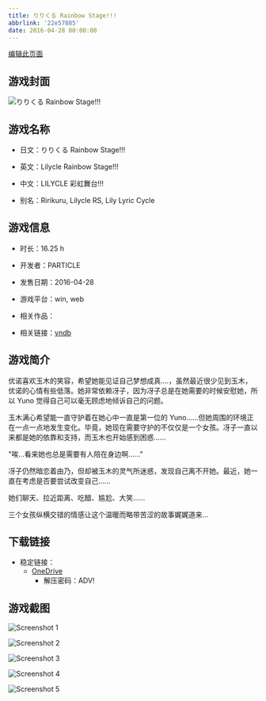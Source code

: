 ```yaml
---
title: りりくる Rainbow Stage!!!
abbrlink: '22e57885'
date: 2016-04-28 00:00:00
---
```

[编辑此页面](https://github.com/ACG-3/ADV3-source/blob/main/source/_posts/games/%E3%82%8A%E3%82%8A%E3%81%8F%E3%82%8B%20Rainbow%20Stage%21%21%21.md)

## 游戏封面

![りりくる Rainbow Stage!!!](https://pan.timero.xyz/d/onedrive/img_lib_001/%E3%82%8A%E3%82%8A%E3%81%8F%E3%82%8B%20Rainbow%20Stage%21%21%21_cover.avif)


## 游戏名称

- 日文：りりくる Rainbow Stage!!!
- 英文：Lilycle Rainbow Stage!!!
- 中文：LILYCLE 彩虹舞台!!!

- 别名：Ririkuru, Lilycle RS, Lily Lyric Cycle


## 游戏信息

- 时长：16.25 h
- 开发者：PARTICLE
- 发售日期：2016-04-28
- 游戏平台：win, web
- 相关作品：

- 相关链接：[vndb](https://vndb.org/v18057)


## 游戏简介

优诺喜欢玉木的笑容，希望她能见证自己梦想成真....，虽然最近很少见到玉木，优诺的心情有些低落。她非常依赖冴子，因为冴子总是在她需要的时候安慰她，所以 Yuno 觉得自己可以毫无顾虑地倾诉自己的问题。

玉木满心希望能一直守护着在她心中一直是第一位的 Yuno......但她周围的环境正在一点一点地发生变化。毕竟，她现在需要守护的不仅仅是一个女孩。冴子一直以来都是她的依靠和支持，而玉木也开始感到困惑......

"唉...看来她也总是需要有人陪在身边啊......"

冴子仍然暗恋着由乃，但却被玉木的灵气所迷惑，发现自己离不开她。最近，她一直在考虑是否要尝试改变自己......

她们聊天、拉近距离、吃醋、尴尬、大笑......

三个女孩纵横交错的情感让这个温暖而略带苦涩的故事娓娓道来...




## 下载链接

- 稳定链接：
    - [OneDrive](https://pan.timero.xyz/onedrive/adv_lib_001/%E3%82%8A%E3%82%8A%E3%81%8F%E3%82%8B%20Rainbow%20Stage%21%21%21)
        - 解压密码：ADV!



## 游戏截图


![Screenshot 1](https://pan.timero.xyz/d/onedrive/img_lib_001/%E3%82%8A%E3%82%8A%E3%81%8F%E3%82%8B%20Rainbow%20Stage%21%21%21_Screenshot_1.avif)

![Screenshot 2](https://pan.timero.xyz/d/onedrive/img_lib_001/%E3%82%8A%E3%82%8A%E3%81%8F%E3%82%8B%20Rainbow%20Stage%21%21%21_Screenshot_2.avif)

![Screenshot 3](https://pan.timero.xyz/d/onedrive/img_lib_001/%E3%82%8A%E3%82%8A%E3%81%8F%E3%82%8B%20Rainbow%20Stage%21%21%21_Screenshot_3.avif)

![Screenshot 4](https://pan.timero.xyz/d/onedrive/img_lib_001/%E3%82%8A%E3%82%8A%E3%81%8F%E3%82%8B%20Rainbow%20Stage%21%21%21_Screenshot_4.avif)

![Screenshot 5](https://pan.timero.xyz/d/onedrive/img_lib_001/%E3%82%8A%E3%82%8A%E3%81%8F%E3%82%8B%20Rainbow%20Stage%21%21%21_Screenshot_5.avif)

